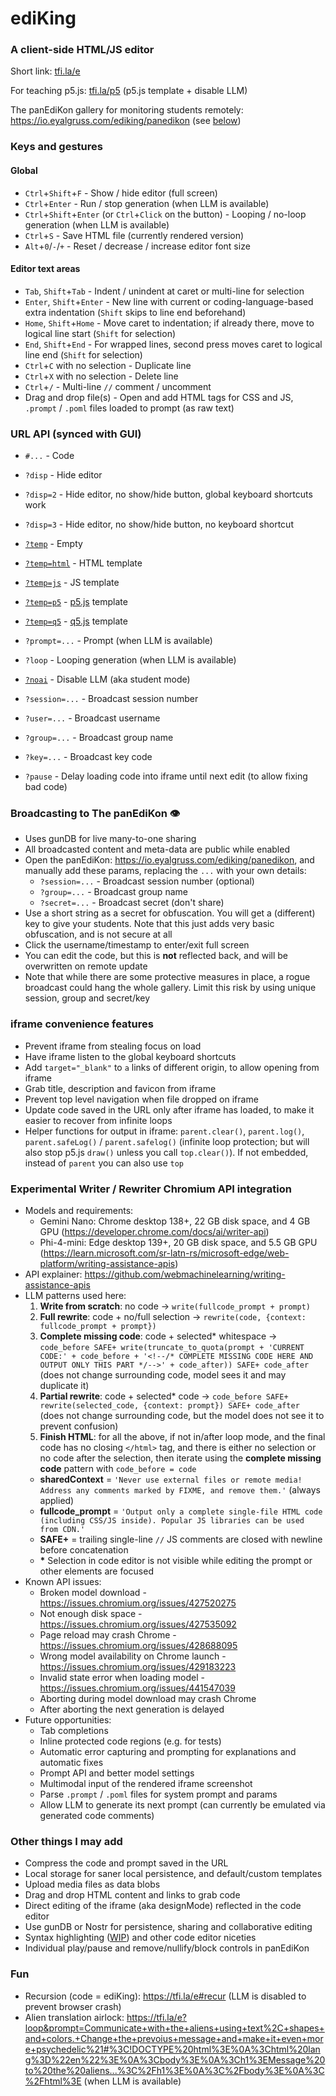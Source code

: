 # ediKing
### A client-side HTML/JS editor
Short link: [tfi.la/e](https://tfi.la/e)

For teaching p5.js: [tfi.la/p5](https://tfi.la/p5)  (p5.js template + disable LLM)

The panEdiKon gallery for monitoring students remotely: https://io.eyalgruss.com/ediking/panedikon (see [below](#pan))

### Keys and gestures
#### Global
- `Ctrl`+`Shift`+`F` - Show / hide editor (full screen)
- `Ctrl`+`Enter` - Run / stop generation (when LLM is available)
- `Ctrl`+`Shift`+`Enter` (or `Ctrl`+`Click` on the button) - Looping / no-loop generation (when LLM is available)
- `Ctrl`+`S` - Save HTML file (currently rendered version)
- `Alt`+`0`/`-`/`+` - Reset / decrease / increase editor font size

#### Editor text areas
- `Tab`, `Shift`+`Tab` - Indent / unindent at caret or multi-line for selection
- `Enter`, `Shift`+`Enter` - New line with current or coding-language-based extra indentation (`Shift` skips to line end beforehand)
- `Home`, `Shift`+`Home` - Move caret to indentation; if already there, move to logical line start (`Shift` for selection) 
- `End`, `Shift`+`End` - For wrapped lines, second press moves caret to logical line end (`Shift` for selection)
- `Ctrl`+`C` with no selection - Duplicate line
- `Ctrl`+`X` with no selection - Delete line
- `Ctrl`+`/` - Multi-line `//` comment / uncomment
- Drag and drop file(s) - Open and add HTML tags for CSS and JS, `.prompt` / `.poml` files loaded to prompt (as raw text)

### URL API (synced with GUI)
- `#...` - Code


- `?disp` - Hide editor
- `?disp=2` - Hide editor, no show/hide button, global keyboard shortcuts work
- `?disp=3` - Hide editor, no show/hide button, no keyboard shortcut


- [`?temp`](https://tfi.la/e?temp) - Empty
- [`?temp=html`](https://tfi.la/e?temp=html) - HTML template
- [`?temp=js`](https://tfi.la/e?temp=js) - JS template
- [`?temp=p5`](https://tfi.la/e?temp=p5) - [p5.js](https://p5js.org/) template
- [`?temp=q5`](https://tfi.la/e?temp=q5) - [q5.js](https://q5js.org/) template


- `?prompt=...` - Prompt (when LLM is available)
- `?loop` - Looping generation (when LLM is available)
- [`?noai`](https://tfi.la/e?noai) - Disable LLM (aka student mode)


- `?session=...` - Broadcast session number
- `?user=...` - Broadcast username
- `?group=...` - Broadcast group name
- `?key=...` - Broadcast key code


- `?pause` - Delay loading code into iframe until next edit (to allow fixing bad code)

### <a id="pan"></a>Broadcasting to The panEdiKon 👁️
- Uses gunDB for live many-to-one sharing
- All broadcasted content and meta-data are public while enabled
- Open the panEdiKon: https://io.eyalgruss.com/ediking/panedikon,
and manually add these params, replacing the `...` with your own details:
  - `?session=...` - Broadcast session number (optional)
  - `?group=...` - Broadcast group name
  - `?secret=...` - Broadcast secret (don't share)
- Use a short string as a secret for obfuscation.
You will get a (different) key to give your students.
Note that this just adds very basic obfuscation, and is not secure at all
- Click the username/timestamp to enter/exit full screen
- You can edit the code, but this is __not__ reflected back, and will be overwritten on remote update
- Note that while there are some protective measures in place, a rogue broadcast could hang the whole gallery.
Limit this risk by using unique session, group and secret/key

### iframe convenience features
- Prevent iframe from stealing focus on load
- Have iframe listen to the global keyboard shortcuts
- Add `target="_blank"` to `a` links of different origin, to allow opening from iframe
- Grab title, description and favicon from iframe
- Prevent top level navigation when file dropped on iframe
- Update code saved in the URL only after iframe has loaded, to make it easier to recover from infinite loops 
- Helper functions for output in iframe: `parent.clear()`, `parent.log()`, `parent.safeLog()` / `parent.safelog()` (infinite loop protection; but will also stop p5.js `draw()` unless you call `top.clear()`). If not embedded, instead of `parent` you can also use `top`

### Experimental Writer / Rewriter Chromium API integration
- Models and requirements:
  - Gemini Nano: Chrome desktop 138+, 22 GB disk space, and 4 GB GPU (https://developer.chrome.com/docs/ai/writer-api)
  - Phi-4-mini: Edge desktop 139+, 20 GB disk space, and 5.5 GB GPU (https://learn.microsoft.com/sr-latn-rs/microsoft-edge/web-platform/writing-assistance-apis)
- API explainer: https://github.com/webmachinelearning/writing-assistance-apis
- LLM patterns used here:
  1. __Write from scratch__: no code -> `write(fullcode_prompt + prompt)`
  2. __Full rewrite__: code + no/full selection -> `rewrite(code, {context: fullcode_prompt + prompt})`
  3. __Complete missing code__: code + selected* whitespace -> `code_before SAFE+ write(truncate_to_quota(prompt + 'CURRENT CODE:' + code_before + '<!--/* COMPLETE MISSING CODE HERE AND OUTPUT ONLY THIS PART */-->' + code_after)) SAFE+ code_after` (does not change surrounding code, model sees it and may duplicate it)
  4. __Partial rewrite__: code + selected* code -> `code_before SAFE+ rewrite(selected_code, {context: prompt}) SAFE+ code_after` (does not change surrounding code, but the model does not see it to prevent confusion)
  5. __Finish HTML__: for all the above, if not in/after loop mode, and the final code has no closing `</html>` tag, and there is either no selection or no code after the selection, then iterate using the __complete missing code__ pattern with `code_before = code`
  - __sharedContext__ = `'Never use external files or remote media! Address any comments marked by FIXME, and remove them.'` (always applied)
  - __fullcode_prompt__ = `'Output only a complete single-file HTML code (including CSS/JS inside). Popular JS libraries can be used from CDN.'`
  - __SAFE+__ = trailing single-line `//` JS comments are closed with newline before concatenation
  - __*__ Selection in code editor is not visible while editing the prompt or other elements are focused
- Known API issues:
  - Broken model download - https://issues.chromium.org/issues/427520275
  - Not enough disk space - https://issues.chromium.org/issues/427535092
  - Page reload may crash Chrome - https://issues.chromium.org/issues/428688095
  - Wrong model availability on Chrome launch - https://issues.chromium.org/issues/429183223
  - Invalid state error when loading model - https://issues.chromium.org/issues/441547039
  - Aborting during model download may crash Chrome
  - After aborting the next generation is delayed
- Future opportunities:
  - Tab completions
  - Inline protected code regions (e.g. for tests)
  - Automatic error capturing and prompting for explanations and automatic fixes
  - Prompt API and better model settings
  - Multimodal input of the rendered iframe screenshot
  - Parse `.prompt` / `.poml` files for system prompt and params
  - Allow LLM to generate its next prompt (can currently be emulated via generated code comments)

### Other things I may add
- Compress the code and prompt saved in the URL
- Local storage for saner local persistence, and default/custom templates
- Upload media files as data blobs
- Drag and drop HTML content and links to grab code
- Direct editing of the iframe (aka designMode) reflected in the code editor
- Use gunDB or Nostr for persistence, sharing and collaborative editing
- Syntax highlighting ([WIP](https://codepen.io/eyaler/pen/NPGOaJb)) and other code editor niceties
- Individual play/pause and remove/nullify/block controls in panEdiKon

### Fun
- Recursion (code = ediKing): https://tfi.la/e#recur (LLM is disabled to prevent browser crash)
- Alien translation airlock: https://tfi.la/e?loop&prompt=Communicate+with+the+aliens+using+text%2C+shapes+and+colors.+Change+the+prevoius+message+and+make+it+even+more+psychedelic%21#%3C!DOCTYPE%20html%3E%0A%3Chtml%20lang%3D%22en%22%3E%0A%3Cbody%3E%0A%3Ch1%3EMessage%20to%20the%20aliens...%3C%2Fh1%3E%0A%3C%2Fbody%3E%0A%3C%2Fhtml%3E (when LLM is available)